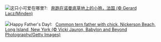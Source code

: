 ![](https://www.bing.com/th?id=OHR.Fawn_ZH-CN2172152960_UHD.jpg&w=1000)这只小可爱在哪里?:&nbsp;&ensp;[奔跑在诺曼底草地上的小狍，法国 (© Gerard Lacz/Minden)](https://www.bing.com/th?id=OHR.Fawn_ZH-CN2172152960_UHD.jpg)
<br><br/>
![](https://www.bing.com/th?id=OHR.TernFather_EN-US0899570111_UHD.jpg&w=1000)Happy Father's Day!:&nbsp;&ensp;[Common tern father with chick, Nickerson Beach, Long Island, New York (© Vicki Jauron, Babylon and Beyond Photography/Getty Images)](https://www.bing.com/th?id=OHR.TernFather_EN-US0899570111_UHD.jpg)
<br><br/>
